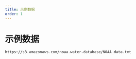 ```yaml
---
title: 示例数据
order: 1
---
```



# 示例数据


```
https://s3.amazonaws.com/noaa.water-database/NOAA_data.txt
```